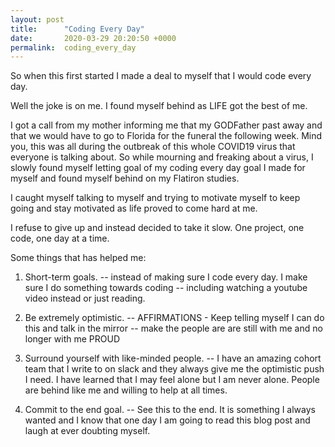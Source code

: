 ```yaml
---
layout: post
title:      "Coding Every Day"
date:       2020-03-29 20:20:50 +0000
permalink:  coding_every_day
---
```



So when this first started I made a deal to myself that I would code every day. 

Well the joke is on me. I found myself behind as LIFE got the best of me. 

I got a call from my mother informing me that my GODFather past away and that we would have to go to Florida for the funeral the following week. Mind you, this was all during the outbreak of this whole COVID19 virus that everyone is talking about. So while mourning and freaking about a virus, I slowly found myself letting goal of my coding every day goal I made for myself and found myself behind on my Flatiron studies. 

I caught myself talking to myself and trying to motivate myself to keep going and stay motivated as life proved to come hard at me. 

I refuse to give up and instead decided to take it slow. One project, one code, one day at a time. 

Some things that has helped me: 

1. Short-term goals. -- instead of making sure I code every day. I make sure I do something towards coding -- including watching a youtube video instead or just reading.

2. Be extremely optimistic. -- AFFIRMATIONS - Keep telling myself I can do this and talk in the mirror -- make the people are are still with me and no longer with me PROUD

3. Surround yourself with like-minded people. -- I have an amazing cohort team that I write to on slack and they always give me the optimistic push I need. I have learned that I may feel alone but I am never alone. People are behind like me and willing to help at all times. 

4.  Commit to the end goal. -- See this to the end. It is something I always wanted and I know that one day I am going to read this blog post and laugh at ever doubting myself. 
